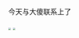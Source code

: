 今天与大傻联系上了

<img src="https://cdn.jsdelivr.net/gh/LastKnightCoder/ImgHosting3@master/Screenshot_20210610_194959_com.tencent.mm2022-05-16-14-31-10.jpg" style="zoom:30%"/>

<img src="https://cdn.jsdelivr.net/gh/LastKnightCoder/ImgHosting3@master/Screenshot_20210610_195144_com.tencent.mm12022-05-16-14-40-17.jpg" style="zoom:30%"/>
